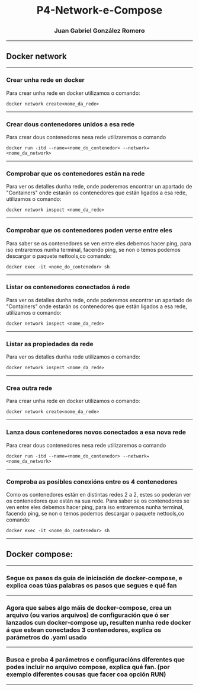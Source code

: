<h1>
<p align=center>
P4-Network-e-Compose 
</p>
</h1>
<h3>
<p align=center>
Juan Gabriel González Romero
</p>
</h3>

---
## Docker network
---
### Crear unha rede en docker
Para crear unha rede en docker utilizamos o comando:

```
docker network create<nome_da_rede>
```
---
### Crear dous contenedores unidos a esa rede
Para crear dous contenedores nesa rede utilizaremos o comando
```
docker run -itd --name=<nome_do_contenedor> --network=<nome_da_network>
```
---
### Comprobar que os contenedores están na rede
Para ver os detalles dunha rede, onde poderemos encontrar un apartado de "Containers" onde estarán os contenedores que están ligados a esa rede, utilizamos o comando:
```
docker network inspect <nome_da_rede>
```
---
### Comprobar que os contenedores poden verse entre eles
Para saber se os contenedores se ven entre eles debemos hacer ping, para iso entraremos nunha terminal, facendo ping, se non o temos podemos descargar o paquete nettools,co comando:
```
docker exec -it <nome_do_contenedor> sh
```
---
### Listar os contenedores conectados á rede
Para ver os detalles dunha rede, onde poderemos encontrar un apartado de "Containers" onde estarán os contenedores que están ligados a esa rede, utilizamos o comando:
```
docker network inspect <nome_da_rede>
```
---
### Listar as propiedades da rede
Para ver os detalles dunha rede utilizamos o comando:
```
docker network inspect <nome_da_rede>
```
---
### Crea outra rede
Para crear unha rede en docker utilizamos o comando:

```
docker network create<nome_da_rede>
```
---
### Lanza dous contenedores novos conectados a esa nova rede
Para crear dous contenedores nesa rede utilizaremos o comando
```
docker run -itd --name=<nome_do_contenedor> --network=<nome_da_network>
```
---
### Comproba as posibles conexións entre os 4 contenedores
Como os contenedores están en distintas redes 2 a 2, estes so poderan ver os contenedores que están na sua rede.
Para saber se os contenedores se ven entre eles debemos hacer ping, para iso entraremos nunha terminal, facendo ping, se non o temos podemos descargar o paquete nettools,co comando:
```
docker exec -it <nome_do_contenedor> sh
```

---

## Docker compose:
---
### Segue os pasos da guía de iniciación de docker-compose, e explica coas túas palabras os pasos que segues e qué fan
---
### Agora que sabes algo máis de docker-compose, crea un arquivo (ou varios arquivos) de configuración que ó ser lanzados cun docker-compose up, resulten nunha rede docker á que estean conectados 3 contenedores, explica os parámetros do .yaml usado
---
### Busca e proba 4 parámetros e configuracións diferentes que podes incluir no arquivo compose, explica qué fan. (por exemplo diferentes cousas que facer coa opción RUN)
---